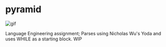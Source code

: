 # pyramid
![gif](https://user-images.githubusercontent.com/6099321/43364508-26a352a8-9313-11e8-9967-85676d31d6b9.gif)

Language Engineering assignment; Parses using Nicholas Wu's Yoda and uses WHILE as a starting block. WIP
